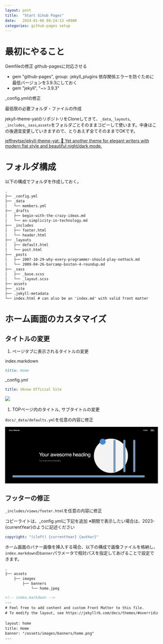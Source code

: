 ```yaml
---
layout: post
title:  "Start Gihub Pages"
date:   2024-01-06 09:24:13 +0900
categories: github-pages setup
---
```



# 最初にやること

Gemfileの修正
github-pagesに対応させる
- gem "github-pages", group: :jekyll_plugins
依存関係エラーを防ぐために最低バージョンを3.9.3にしておく
- gem "jekyll", "~> 3.9.3"

_config.ymlの修正

最低限の必要フォルダ・ファイルの作成

jekyll-theme-yatのリポジトリをCloneしてきて、`_data`,`_layouts`, `_includes`,`_sass`,`assets`をフォルダごとそのままコピーして使います。中身はこの後適宜変更していきますので、とりあえず全てそのままでOKです。

[jeffreytse/jekyll-theme-yat: 🎨 Yet another theme for elegant writers with modern flat style and beautiful night/dark mode.](https://github.com/jeffreytse/jekyll-theme-yat/tree/master)



# フォルダ構成

以下の構成でフォルダを作成しておく。

```
.
├── _config.yml
├── _data
│   └── members.yml
├── _drafts
│   ├── begin-with-the-crazy-ideas.md
│   └── on-simplicity-in-technology.md
├── _includes
│   ├── footer.html
│   └── header.html
├── _layouts
│   ├── default.html
│   └── post.html
├── _posts
│   ├── 2007-10-29-why-every-programmer-should-play-nethack.md
│   └── 2009-04-26-barcamp-boston-4-roundup.md
├── _sass
│   ├── _base.scss
│   └── _layout.scss
├── assets
├── _site
├── .jekyll-metadata
└── index.html # can also be an 'index.md' with valid front matter
```

# ホーム画面のカスタマイズ

## タイトルの変更

1. ページタブに表示されるタイトルの変更

index.markdown
```md
title: Home
```

_config.yml
```yml
title: Uknow Official Site
```

![](../2024-01-06-GithubPages-001.png)


1. TOPページ内のタイトル, サブタイトルの変更

`docs/_data/defaults.yml`を任意の内容に修正

![](../assets/images/post/2024-01-06-GithubPages-002.png)



## フッターの修正

`_includes/views/footer.html`を任意の内容に修正

コピーライトは、_config.ymlに下記を追加
※期間で表示したい場合は、2023-{currentYear}のように記述ください
```yml
copyright: "(cleft) {currentYear} {author}"
```




ホーム画面のバナー画像を挿入する場合、以下の構成で画像ファイルを格納し、`index.markdown`の`banner`パラメータで相対パスを指定してあげることで設定できます。

```
.
├── assets
    ├── images
        ├── banners
            └── home.jpeg
```

```html
<!-- index.markdwon -->
---
# Feel free to add content and custom Front Matter to this file.
# To modify the layout, see https://jekyllrb.com/docs/themes/#overriding-theme-defaults

layout: home
title: Home
banner: "/assets/images/banners/home.png"
---
```